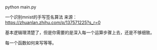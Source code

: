 
python main.py

一个识别mnist的手写签名算法
来源：https://zhuanlan.zhihu.com/p/137571225?s_r=0

基本逻辑理清楚了，但是你需要的是深入每一个运算步骤上去，还是不够细致。

每一个函数如何来写等等。


